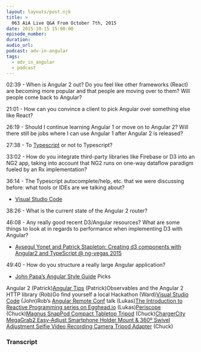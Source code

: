 ```yaml
---
layout: layouts/post.njk
title: >
  063 AiA Live Q&A From October 7th, 2015
date: 2015-10-15 15:00:00
episode_number:
duration:
audio_url:
podcast: adv-in-angular
tags:
  - adv_in_angular
  - podcast
---
```


02:39 - When is Angular 2 out? Do you feel like other frameworks (React) are becoming more popular and that people are moving over to them? Will people come back to Angular?

21:01 - How can you convince a client to pick Angular over something else like React?

26:19 - Should I continue learning Angular 1 or move on to Angular 2? Will there still be jobs where I can use Angular 1 after Angular 2 is released?

27:38 - To [Typescript](http://www.typescriptlang.org/) or not to Typescript?

33:02 - How do you integrate third-party libraries like Firebase or D3 into an NG2 app, taking into account that NG2 runs on one-way dataflow paradigm fueled by an Rx implementation?

36:14 - The Typescript autocomplete/help, etc. that we were discussing before: what tools or IDEs are we talking about?

- [Visual Studio Code](https://code.visualstudio.com/)

38:26 - What is the current state of the Angular 2 router?

46:08 - Any really good recent D3/Angular resources? What are some things to look at in regards to performance when implementing D3 with Angular?

- [Aysegul Yonet and Patrick Stapleton: Creating d3 components with Angular2 and TypeScript @ ng-vegas 2015](https://www.youtube.com/watch?v=x296y5mErWI)

49:40 - How do you structure a really large Angular application?

- [John Papa’s Angular Style Guide](https://github.com/johnpapa/angular-styleguide)
  Picks

Angular 2 (Patrick)[Angular Tips](http://angular-tips.com/) (Patrick)Observables and the Angular 2 HTTP library (Rob)Go find yourself a local Hackathon (Ward)[Visual Studio Code](https://code.visualstudio.com/) (John)Rob’s [Angular Remote Conf](https://angularremoteconf.com/) talk (Lukas)[The Introduction to Reactive Programming series on Egghead.io](https://egghead.io/series/introduction-to-reactive-programming) (Lukas)[Periscope](https://www.periscope.tv/) (Chuck)[Magnus SnapPod Compact Tabletop Tripod](http://www.bhphotovideo.com/c/product/796363-REG/Magnus_tf_10c_SnapPod_Compact_Tripod.html) (Chuck)[ChargerCity MegaGrab2 Easy-Adjust Smartphone Holder Mount & 360º Swivel Adjustment Selfie Video Recording Camera Tripod Adapter](http://www.amazon.com/gp/product/B008VI7ORA?psc=1&redirect=true&ref_=oh_aui_detailpage_o04_s00) (Chuck)

### Transcript
